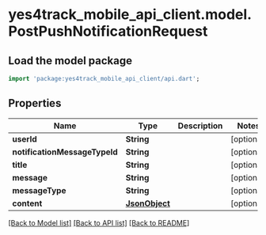 # yes4track_mobile_api_client.model.PostPushNotificationRequest

## Load the model package
```dart
import 'package:yes4track_mobile_api_client/api.dart';
```

## Properties
Name | Type | Description | Notes
------------ | ------------- | ------------- | -------------
**userId** | **String** |  | [optional] 
**notificationMessageTypeId** | **String** |  | [optional] 
**title** | **String** |  | [optional] 
**message** | **String** |  | [optional] 
**messageType** | **String** |  | [optional] 
**content** | [**JsonObject**](.md) |  | [optional] 

[[Back to Model list]](../README.md#documentation-for-models) [[Back to API list]](../README.md#documentation-for-api-endpoints) [[Back to README]](../README.md)


